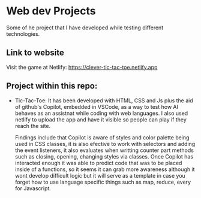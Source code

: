 # Web dev Projects

Some of he project that I have developed while testing different technologies.

## Link to website

Visit the game at Netlify: https://clever-tic-tac-toe.netlify.app

## Project within this repo:

- Tic-Tac-Toe:
  It has been developed with HTML, CSS and Js plus the aid of github's Copilot, embedded in VSCode, as a way to test how AI behaves as an assistnat while coding with web languages.
  I also used netlify to upload the app and have it visible so people can play if they reach the site.

  Findings include that Copilot is aware of styles and color palette being used in CSS classes, it is also efective to work with selectors and adding the event listeners, it also evaluates when writting counter part methods such as closing, opening, changing styles via classes.
  Once Copilot has interacted enough it was able to predict code that was to be placed inside of a functions, so it seems it can grab more awareness although it wont develop difficult logic but it will serve as a template in case you forget how to use language specific things such as map, reduce, every for Javascript.
